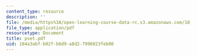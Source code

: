 ```yaml
---
content_type: resource
description: ''
file: /media/https%3A/open-learning-course-data-rc.s3.amazonaws.com/18-152-introduction-to-partial-differential-equations-fall-2005/184a3abfb02fb6d9a8d27996023feb00_pset.pdf
file_type: application/pdf
resourcetype: Document
title: pset.pdf
uid: 184a3abf-b02f-b6d9-a8d2-7996023feb00
---
```

